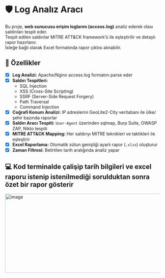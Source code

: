 # 🛡️ Log Analız Aracı

Bu proje, **web sunucusu erişim loglarını (access.log)** analiz ederek olası saldırıları tespit eder.  
Tespit edilen saldırılar MITRE ATT&CK framework’ü ile eşleştirilir ve detaylı rapor hazırlanır.  
İsteğe bağlı olarak Excel formatında rapor çıktısı alınabilir.


## 🚀 Özellikler
- [x] **Log Analizi:** Apache/Nginx access.log formatını parse eder  
- [x] **Saldırı Tespitleri:**
  - SQL Injection
  - XSS (Cross-Site Scripting)
  - SSRF (Server-Side Request Forgery)
  - Path Traversal
  - Command Injection
- [x] **Coğrafi Konum Analizi:** IP adreslerini GeoLite2-City veritabanı ile ülke/şehir bazında raporlar  
- [x] **Saldırı Aracı Tespiti:** `User-Agent` üzerinden sqlmap, Burp Suite, OWASP ZAP, Nikto tespiti  
- [x] **MITRE ATT&CK Mapping:** Her saldırıyı MITRE teknikleri ve taktikleri ile eşleştirir  
- [x] **Excel Raporlama:** Otomatik sütun genişliği ayarlı rapor (`.xlsx`) oluşturur  
- [x] **Zaman Filtresi:** Belirtilen tarih aralığında analiz yapar

## 💻 Kod terminalde çalişip tarih bilgileri ve excel raporu istenip istenilmediği sorulduktan sonra özet bir rapor gösterir

<img width="528" height="257" alt="image" src="https://github.com/user-attachments/assets/94946b05-45c0-486f-9e8a-6b3db7e99df6" />



